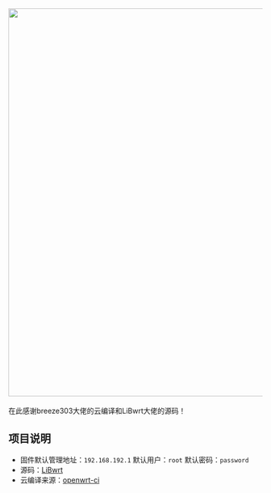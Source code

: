 ## <img width="768" src="https://github.com/openwrt/openwrt/blob/main/include/logo.png"/>

在此感谢breeze303大佬的云编译和LiBwrt大佬的源码！

[breeze303]: https://github.com/breeze303/openwrt-ci
[LiBwrt]: https://github.com/LiBwrt/openwrt-6.x



## 项目说明
- 固件默认管理地址：`192.168.192.1` 默认用户：`root` 默认密码：`password`
- 源码：[LiBwrt](https://github.com/LiBwrt-op/openwrt-6.x)
- 云编译来源：[openwrt-ci](https://github.com/breeze303/openwrt-ci)
